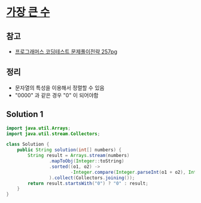 # [가장 큰 수](https://school.programmers.co.kr/learn/courses/30/lessons/42746)

## 참고

- [프로그래머스 코딩테스트 문제풀이전략 257pg](https://github.com/gilbutITbook/080337/blob/main/7장/가장큰수.java)

## 정리

- 문자열의 특성을 이용해서 정렬할 수 있음
- "0000" 과 같은 경우 "0" 이 되어야함

## Solution 1

```java
import java.util.Arrays;
import java.util.stream.Collectors;

class Solution {
    public String solution(int[] numbers) {
        String result = Arrays.stream(numbers)
                .mapToObj(Integer::toString)
                .sorted((o1, o2) ->
                        -Integer.compare(Integer.parseInt(o1 + o2), Integer.parseInt(o2 + o1))
                ).collect(Collectors.joining());
        return result.startsWith("0") ? "0" : result;
    }
}
```
